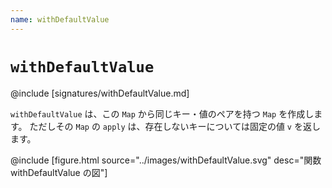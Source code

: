 ```yaml
---
name: withDefaultValue
---
```


# `withDefaultValue`

@include [signatures/withDefaultValue.md]

`withDefaultValue` は、この `Map` から同じキー・値のペアを持つ `Map` を作成します。
ただしその `Map` の `apply` は、存在しないキーについては固定の値 `v` を返します。

@include [figure.html source="../images/withDefaultValue.svg" desc="関数 withDefaultValue の図"]

